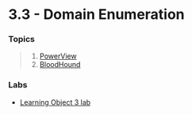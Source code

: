 # 3.3 - Domain Enumeration

### Topics

> 1. [PowerView](3.3.1-powerview/)
> 2. [BloodHound](3.3.2-bloodhound.md)

### Labs

* [Learning Object 3 lab](../../lab/3-lo-3.md)
